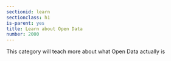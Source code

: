 ```yaml
---
sectionid: learn
sectionclass: h1
is-parent: yes
title: Learn about Open Data
number: 2000
---
```


This category will teach more about what Open Data actually is
